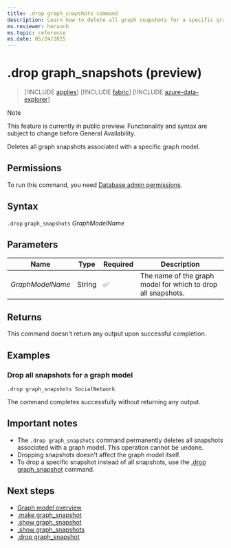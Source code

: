 ```yaml
---
title: .drop graph_snapshots command
description: Learn how to delete all graph snapshots for a specific graph model using the .drop graph_snapshots command.
ms.reviewer: herauch
ms.topic: reference
ms.date: 05/24/2025
---
```


# .drop graph_snapshots (preview)

> [!INCLUDE [applies](../../includes/applies-to-version/applies.md)] [!INCLUDE [fabric](../../includes/applies-to-version/fabric.md)] [!INCLUDE [azure-data-explorer](../../includes/applies-to-version/azure-data-explorer.md)]

> [!NOTE]
> This feature is currently in public preview. Functionality and syntax are subject to change before General Availability.

Deletes all graph snapshots associated with a specific graph model.

## Permissions

To run this command, you need [Database admin permissions](../../access-control/role-based-access-control.md).

## Syntax

`.drop` `graph_snapshots` *GraphModelName*

## Parameters

|Name|Type|Required|Description|
|--|--|--|--|
|*GraphModelName*|String|✅|The name of the graph model for which to drop all snapshots.|

## Returns

This command doesn't return any output upon successful completion.

## Examples

### Drop all snapshots for a graph model

```kusto
.drop graph_snapshots SocialNetwork
```

The command completes successfully without returning any output.

## Important notes

- The `.drop graph_snapshots` command permanently deletes all snapshots associated with a graph model. This operation cannot be undone.
- Dropping snapshots doesn't affect the graph model itself.
- To drop a specific snapshot instead of all snapshots, use the [.drop graph_snapshot](graph-snapshot-drop.md) command.

## Next steps

* [Graph model overview](graph-model-overview.md)
* [.make graph_snapshot](graph-snapshot-make.md)
* [.show graph_snapshot](graph-snapshot-show.md)
* [.show graph_snapshots](graph-snapshots-show.md)
* [.drop graph_snapshot](graph-snapshot-drop.md)
